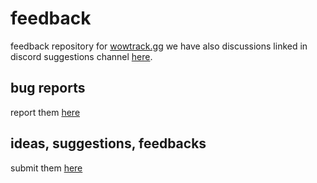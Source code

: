 # feedback

feedback repository for [wowtrack.gg](https://wowtrack.gg)
we have also discussions linked in discord suggestions channel [here](https://discord.com/channels/1044608885811597364/1070860703927382067).

## bug reports

report them [here](https://github.com/wowtrack/feedback/issues)

## ideas, suggestions, feedbacks

submit them [here](https://github.com/wowtrack/feedback/discussions)
